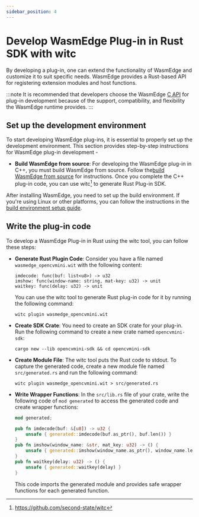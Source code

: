 ```yaml
---
sidebar_position: 4
---
```


# Develop WasmEdge Plug-in in Rust SDK with witc

By developing a plug-in, one can extend the functionality of WasmEdge and customize it to suit specific needs. WasmEdge provides a Rust-based API for registering extension modules and host functions.

<!-- prettier-ignore -->
:::note
It is recommended that developers choose the WasmEdge [C API](develop_plugin_c.md) for plug-in development because of the support, compatibility, and flexibility the WasmEdge runtime provides.
:::

## Set up the development environment

To start developing WasmEdge plug-ins, it is essential to properly set up the development environment. This section provides step-by-step instructions for WasmEdge plug-in development -

- **Build WasmEdge from source**: For developing the WasmEdge plug-in in C++, you must build WasmEdge from source. Follow the[build WasmEdge from source](../source/build_from_src.md) for instructions. Once you complete the C++ plug-in code, you can use witc[^1] to generate Rust Plug-in SDK.
  
After installing WasmEdge, you need to set up the build environment. If you're using Linux or other platforms, you can follow the instructions in the [build environment setup guide](../source/os/linux.md).  

## Write the plug-in code

To develop a WasmEdge Plug-in in Rust using the witc tool, you can follow these steps:

- **Generate Rust Plugin Code**: Consider you have a file named `wasmedge_opencvmini.wit` with the following content:

  ```wit
  imdecode: func(buf: list<u8>) -> u32
  imshow: func(window-name: string, mat-key: u32) -> unit
  waitkey: func(delay: u32) -> unit
  ```

  You can use the witc tool to generate Rust plug-in code for it by running the following command:

  ```shell
  witc plugin wasmedge_opencvmini.wit
  ```

- **Create SDK Crate**: You need to create an SDK crate for your plug-in. Run the following command to create a new crate named `opencvmini-sdk`:

  ```shell
  cargo new --lib opencvmini-sdk && cd opencvmini-sdk
  ```

- **Create Module File**: The witc tool puts the Rust code to stdout. To capture the generated code, create a new module file named `src/generated.rs` and run the following command:

  ```shell
  witc plugin wasmedge_opencvmini.wit > src/generated.rs
  ```

- **Write Wrapper Functions**: In the `src/lib.rs` file of your crate, write the following code of `mod generated` to access the generated code and create wrapper functions:

  ```rust
  mod generated;

  pub fn imdecode(buf: &[u8]) -> u32 {
      unsafe { generated::imdecode(buf.as_ptr(), buf.len()) }
  }
  pub fn imshow(window_name: &str, mat_key: u32) -> () {
      unsafe { generated::imshow(window_name.as_ptr(), window_name.len(), mat_key) }
  }
  pub fn waitkey(delay: u32) -> () {
      unsafe { generated::waitkey(delay) }
  }
  ```

  This code imports the generated module and provides safe wrapper functions for each generated function.

[^1]: <https://github.com/second-state/witc>
